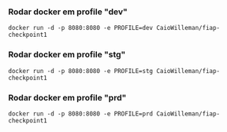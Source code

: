 ### Rodar docker em profile "dev"
``` docker run -d -p 8080:8080 -e PROFILE=dev CaioWilleman/fiap-checkpoint1 ```

### Rodar docker em profile "stg"
``` docker run -d -p 8080:8080 -e PROFILE=stg CaioWilleman/fiap-checkpoint1 ```

### Rodar docker em profile "prd"
``` docker run -d -p 8080:8080 -e PROFILE=prd CaioWilleman/fiap-checkpoint1 ```